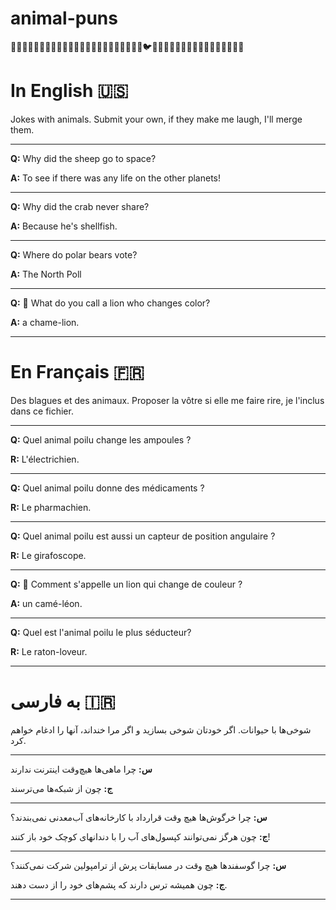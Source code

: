 # animal-puns
🐶🐱🐭🐹🐰🦊🐻🐼🐨🐯🦁🐮🐷🐽🐸🐵🙈🙉🙊🐒🦍🐔🐧🐦🐤🐣🐥🦆🦅🦉🦇🐺🐗🦊🐴🦄🐝🐛🦋🐌

# In English 🇺🇸
Jokes with animals. Submit your own, if they make me laugh, I'll merge them.

---

**Q:** Why did the sheep go to space?

**A:** To see if there was any life on the other planets!

---

**Q:** Why did the crab never share?

**A:** Because he's shellfish.

---

**Q:** Where do polar bears vote?

**A:** The North Poll

---

**Q:** 🦁 What do you call a lion who changes color?

**A:** a chame-lion.

---

# En Français 🇫🇷
Des blagues et des animaux. Proposer la vôtre si elle me faire rire, je l'inclus dans ce fichier.

---

**Q:** Quel animal poilu change les ampoules ?

**R:** L'électrichien.

---

**Q:** Quel animal poilu donne des médicaments ?

**R:** Le pharmachien.

---

**Q:** Quel animal poilu est aussi un capteur de position angulaire ?

**R:** Le girafoscope.

---

**Q:** 🦁 Comment s'appelle un lion qui change de couleur ?

**A:** un camé-léon.

---

**Q:** Quel est l'animal poilu le plus séducteur?

**R:** Le raton-loveur.

---

# به فارسی 🇮🇷️
شوخی‌ها با حیوانات. اگر خودتان شوخی بسازید و اگر مرا خنداند، آنها را ادغام خواهم کرد.

---

**س:** چرا ماهی‌ها هیچ‌وقت اینترنت ندارند

**ج:** چون از شبکه‌ها می‌ترسند

---

**س:** چرا خرگوش‌ها هیچ وقت قرارداد با کارخانه‌های آب‌معدنی نمی‌بندند؟

**ج:** چون هرگز نمی‌توانند کپسول‌های آب را با دندانهای کوچک خود باز کنند!

---

**س:** چرا گوسفندها هیچ وقت در مسابقات پرش از ترامپولین شرکت نمی‌کنند؟

**ج:** چون همیشه ترس دارند که پشم‌های خود را از دست دهند.

---

